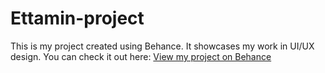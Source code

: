 # Ettamin-project
This is my project created using Behance. It showcases my work in UI/UX design. You can check it out here: [View my project on Behance](https://www.behance.net/gallery/211131753/(Ettamin)-Mobile-Application-To-Medication-Reminders)
